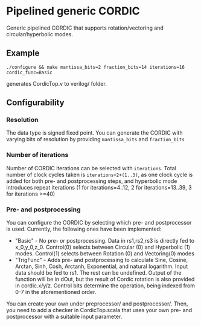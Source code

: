 # Pipelined generic CORDIC

Generic pipelined CORDIC that supports rotation/vectoring and circular/hyperbolic modes.
## Example
```
./configure && make mantissa_bits=2 fraction_bits=14 iterations=16 cordic_func=Basic
```
generates CordicTop.v to verilog/ folder.
## Configurability
### Resolution
The data type is signed fixed point. You can generate the CORDIC with varying bits of resolution by providing `mantissa_bits` and `fraction_bits`
### Number of iterations
Number of CORDIC iterations can be selected with `iterations`. Total number of clock cycles taken is `iterations+2+(1..3)`, as one clock cycle is added for both pre- and postprocessing steps, and hyperbolic mode introduces repeat iterations (1 for iterations=4..12, 2 for iterations=13..39, 3 for iterations >=40)
### Pre- and postprocessing
You can configure the CORDIC by selecting which pre- and postprocessor is used. Currently, the following ones have been implemented:
* "Basic" - No pre- or postprocessing. Data in rs1,rs2,rs3 is directly fed to x_0,y_0,z_0. Control(0) selects between Circular (0) and Hyperbolic (1) modes. Control(1) selects between Rotation (0) and Vectoring(0) modes
* "TrigFunc" - Adds pre- and postprocessing to calculate Sine, Cosine, Arctan, Sinh, Cosh, Arctanh, Exponential, and natural logarithm. Input data should be fed to rs1. The rest can be undefined. Output of the function will be in dOut, but the result of Cordic rotation is also provided in cordic.x/y/z. Control bits determine the operation, being indexed from 0-7 in the aforementioned order.

You can create your own under preprocessor/ and postprocessor/. Then, you need to add a checker in CordicTop.scala that uses your own pre- and postprocessor with a suitable input parameter.
